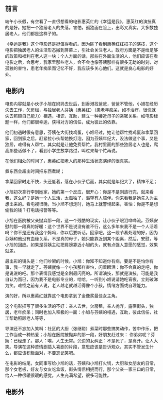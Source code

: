 ## 前言

端午小长假，有空看了一直很想看的电影惠英红的《幸运是我》，惠英红的演技真的是好。她把一个独居老人的失落，害怕，孤独画在脸上，出彩又真实。大多数独居老人，他们都是这样子的。


《幸运是我》这个电影还是挺值得看的。因为除了看到惠英红扛把子的演技，这个电影把独居老人的生活形态搬到屏幕上，引社会关注老人。政府方面是不是给足够的政策和福利在老人这一块；个人方面的话，那些在外面生活的人，他们应该在看电影之后，会思考，我家里那些老人，会不会也像芬姨那样有很多无助的时刻，对孤独的害怕，患老年痴呆而记忆不好，我应该多关心他们。这就是良心电影的好处。

## 电影内

电影内容就是小伙子小旭在妈妈去世后，到香港找爸爸，爸爸不管他，小旭在经历失去工作，欠房租，与独居老人芬姨（惠英红）（患老年痴呆，如不治疗，很快就失去照顾自己能力）相遇，相识，互助，建立一种接近母子的亲密关系。如电影标题一样，他们都很幸运，获得对方的信任，成为彼此的依靠。

他们初遇时很有意思，芬姨在大街找鸡蛋，小旭经过，她让他帮忙找鸡蛋和拿菜回家，回到家之后，赶紧拉小伙帮她换灯泡，因为芬姨年纪大，没法做这个事，又是独居，难得有人帮忙。其实就是让他免费帮忙。我村里面的那些独居老人也是，爬高那些活做不了，看到小学生放学路过，叫过来帮个忙再说。

在他们相处的时间了，惠英红把老人的那种生活状态演绎的很真实。

煮东西会超出时间把东西煮糊；

拿菜回家时走不快，头还低着，落在小伙子后面，其实就是年纪大了，精神不足；

小旭初次拿行李到她家，她的第一个反应，很开心：你是不是刚旅行完，就来看我，这么好？是她一个人生活，太孤独了，渴望有人陪伴。你来看我是她先入为主想出来的。看电视很晚，当小旭不想走时，她马上就警惕起来，害怕：你是不是想偷我的钱？打电话报警等等。

小旭在医院被父亲抛弃那一段，这一个残酷的现实，让小伙子眼泪哗哗流。芬姨安慰的那一段真的好暖：这个世界不是说没有谁不行，这么多年来我不是一个人活着吗？你不是还有我这个妈吗，你以后要听话，回家吧。这一段节奏处理的好，因为芬姨和他没有血缘关系，不是真的母子，她只能靠近到某个距离，然后，安慰，等小旭的回应。如果是芬姨主动把肩膀靠近小旭的头，就有点强人意愿的感觉，效果就差。

最出彩的镜头是：他们吵架的时候，小旭：你知不知道你有病，要是不是怕你有事，我一早就走了。芬姨就像一个小孩那样害怕，闪着眼泪：你不会真的走吧，你是说说的吧。那个表情我感觉是全剧最闪亮的。所谓演技，那就是演技。可能是我自认为而已，因为我不是电影专业的，哈哈。一听到小旭说请她吃宵夜，立刻破涕为笑。难怪之前有人说，老人越老就越活得像个小孩，情绪方面或自理能力。

演的好，所以惠英红就靠这个电影拿到了金像奖最佳女主角。

这个电影描写了很多生活的不好：亲人去世，欠房租，亲人抛弃，露宿街头，独居，老年痴呆；同时也加入积极的一面：小旭与芬姨的相遇，互助，彼此信任，社工帮助照顾老人等等，

导演还不忘加入笑料：社区的大厨（张继聪）煮菜时那些搞笑动作，苦中作乐，把工作当成一种热爱；小旭在医院被抛弃的那一段，好朋友赶过来： 你弟弟呢？芬姨：已经走了。那人：唉，人生无常。旁边的女纠正：不是死了，是离开。让人大笑。导演在这种苦情剧插入喜剧的片段，意思应该是告诉观众，其实不管发生什么，都应该积极面对，不要忘记笑吧。

在电影的结尾，女同事写给小旭的话，芬姨和小旭打火锅，大厨和女朋友的日常，那个女老板，好友与女友吃盒饭，街头情侣相拥而行，那个父亲一家三口的日常，给人一种很暖很暖的感觉，人生充满希望，很多可能性。


## 电影外

